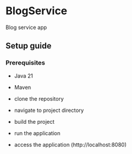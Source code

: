 # BlogService

Blog service app

## Setup guide

### Prerequisites
- Java 21
- Maven

- clone the repository
- navigate to project directory
- build the project
- run the application
- access the application (http://localhost:8080)
